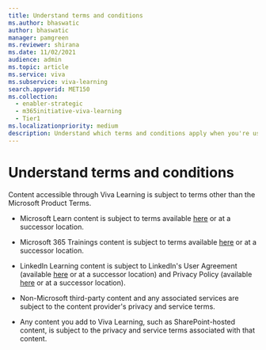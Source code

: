 ```yaml
---
title: Understand terms and conditions
ms.author: bhaswatic
author: bhaswatic
manager: pamgreen
ms.reviewer: shirana
ms.date: 11/02/2021
audience: admin
ms.topic: article
ms.service: viva
ms.subservice: viva-learning
search.appverid: MET150
ms.collection:
  - enabler-strategic
  - m365initiative-viva-learning
  - Tier1
ms.localizationpriority: medium
description: Understand which terms and conditions apply when you're using Viva Learning.
---
```


# Understand terms and conditions

Content accessible through Viva Learning is subject to terms other than the Microsoft Product Terms.

- Microsoft Learn content is subject to terms available [here](/legal/termsofuse) or at a successor location.

- Microsoft 365 Trainings content is subject to terms available [here](https://www.microsoft.com/legal/terms-of-use) or at a successor location.

- LinkedIn Learning content is subject to LinkedIn's User Agreement (available [here](https://www.linkedin.com/legal/user-agreement) or at a successor location) and Privacy Policy (available [here](https://www.linkedin.com/legal/privacy-policy) or at a successor location).

- Non-Microsoft third-party content and any associated services are subject to the content provider's privacy and service terms.

- Any content you add to Viva Learning, such as SharePoint-hosted content, is subject to the privacy and service terms associated with that content.
